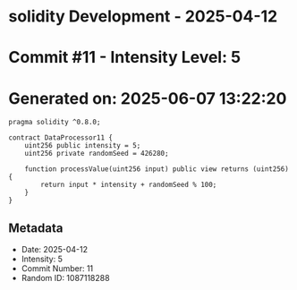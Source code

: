 ﻿# solidity Development - 2025-04-12
# Commit #11 - Intensity Level: 5
# Generated on: 2025-06-07 13:22:20
```solidity
pragma solidity ^0.8.0;

contract DataProcessor11 {
    uint256 public intensity = 5;
    uint256 private randomSeed = 426280;

    function processValue(uint256 input) public view returns (uint256) {
        return input * intensity + randomSeed % 100;
    }
}
```
## Metadata
- Date: 2025-04-12
- Intensity: 5
- Commit Number: 11
- Random ID: 1087118288
